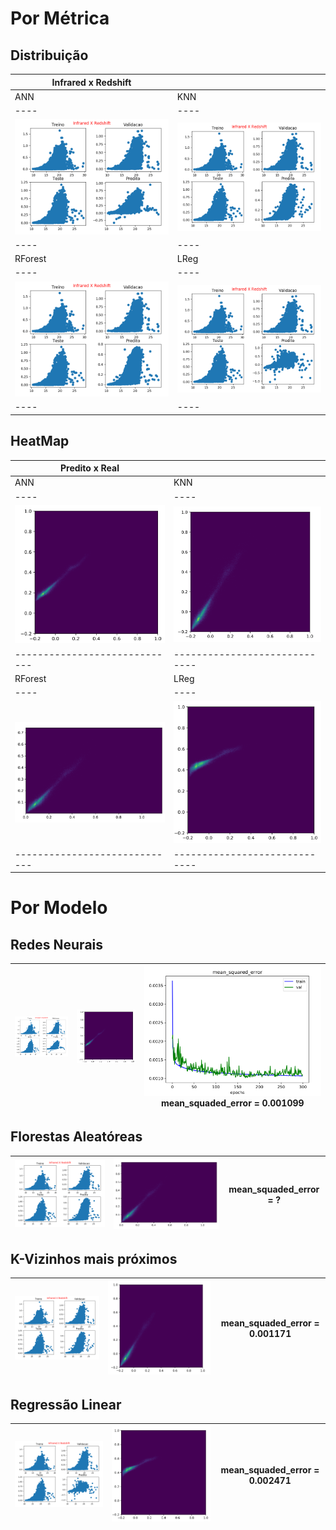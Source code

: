 
# Por Métrica

## Distribuição 

|  Infrared x Redshift  |    |
|----|----|
| ANN| KNN|
|----|----|
|     ![](adhafera/ann/redshift.png)     |     ![](adhafera/knn/redshift.png) |
|----|----|
| RForest | LReg |
|----|----|
|         ![](adhafera/rf/redshift.png)  |      ![](adhafera/lr/redshift.png) |
|----|----|



## HeatMap 

|  Predito x Real  |    |
|----|----|
| ANN| KNN|
|----|----|
| ![](adhafera/ann/hm.png) | ![](adhafera/knn/hm.png) |
|-----------------------------|-----------------------------|
| RForest | LReg |
|----|----|
| ![](adhafera/rf/hm.png)  | ![](adhafera/lr/hm.png)  |
|-----------------------------|-----------------------------|

# Por Modelo

## Redes Neurais

| ![](adhafera/ann/redshift.png) | ![](adhafera/ann/hm.png) | ![](adhafera/ann/mse.png) mean_squaded_error = 0.001099|
|----|----|----|

## Florestas Aleatóreas

| ![](adhafera/rf/redshift.png) | ![](adhafera/rf/hm.png) |      mean_squaded_error = ?       |
|----|----|----|

## K-Vizinhos mais próximos

| ![](adhafera/knn/redshift.png) | ![](adhafera/knn/hm.png) |      mean_squaded_error = 0.001171       |
|----|----|----|

## Regressão Linear

| ![](adhafera/lr/redshift.png) | ![](adhafera/lr/hm.png) |      mean_squaded_error = 0.002471       |
|----|----|----|
